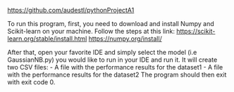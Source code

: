 https://github.com/audestl/pythonProjectA1

To run this program, first, you need to download and install Numpy and Scikit-learn on your machine.
Follow the steps at this link:
https://scikit-learn.org/stable/install.html
https://numpy.org/install/


After that, open your favorite IDE and simply select the model (i.e GaussianNB.py) you would
like to run in your IDE and run it.
It will create two CSV files:
    - A file with the performance results for the dataset1
    - A file with the performance results for the dataset2
The program should then exit with exit code 0.

